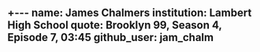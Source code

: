 +---
name: James Chalmers
institution: Lambert High School
quote: Brooklyn 99, Season 4, Episode 7, 03:45
github_user: jam_chalm
---
